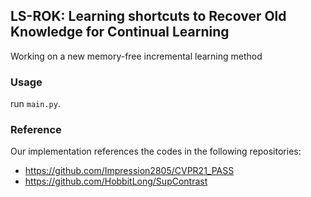 ## LS-ROK: Learning  shortcuts to Recover Old Knowledge for Continual Learning
Working on a new memory-free incremental learning method


### Usage 
run `main.py`.


### Reference
Our implementation references the codes in the following repositories:
* <https://github.com/Impression2805/CVPR21_PASS>
* <https://github.com/HobbitLong/SupContrast>


